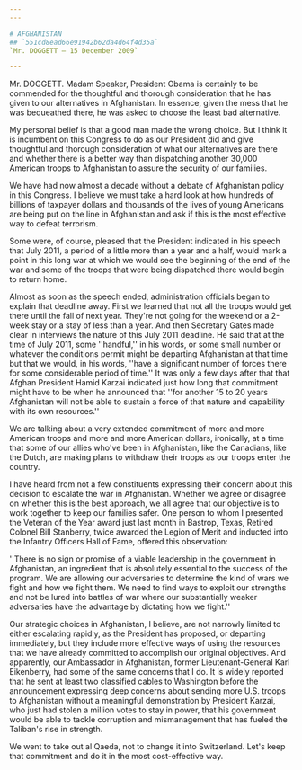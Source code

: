 ```yaml
---
---

# AFGHANISTAN
## `551cd8ead66e91942b62da4d64f4d35a`
`Mr. DOGGETT — 15 December 2009`

---
```



Mr. DOGGETT. Madam Speaker, President Obama is certainly to be 
commended for the thoughtful and thorough consideration that he has 
given to our alternatives in Afghanistan. In essence, given the mess 
that he was bequeathed there, he was asked to choose the least bad 
alternative.

My personal belief is that a good man made the wrong choice. But I 
think it is incumbent on this Congress to do as our President did and 
give thoughtful and thorough consideration of what our alternatives are 
there and whether there is a better way than dispatching another 30,000 
American troops to Afghanistan to assure the security of our families.

We have had now almost a decade without a debate of Afghanistan 
policy in this Congress. I believe we must take a hard look at how 
hundreds of billions of taxpayer dollars and thousands of the lives of 
young Americans are being put on the line in Afghanistan and ask if 
this is the most effective way to defeat terrorism.

Some were, of course, pleased that the President indicated in his 
speech that July 2011, a period of a little more than a year and a 
half, would mark a point in this long war at which we would see the 
beginning of the end of the war and some of the troops that were being 
dispatched there would begin to return home.

Almost as soon as the speech ended, administration officials began to 
explain that deadline away. First we learned that not all the troops 
would get there until the fall of next year. They're not going for the 
weekend or a 2-week stay or a stay of less than a year. And then 
Secretary Gates made clear in interviews the nature of this July 2011 
deadline. He said that at the time of July 2011, some ''handful,'' in 
his words, or some small number or whatever the conditions permit might 
be departing Afghanistan at that time but that we would, in his words, 
''have a significant number of forces there for some considerable 
period of time.'' It was only a few days after that that Afghan 
President Hamid Karzai indicated just how long that commitment might 
have to be when he announced that ''for another 15 to 20 years 
Afghanistan will not be able to sustain a force of that nature and 
capability with its own resources.''

We are talking about a very extended commitment of more and more 
American troops and more and more American dollars, ironically, at a 
time that some of our allies who've been in Afghanistan, like the 
Canadians, like the Dutch, are making plans to withdraw their troops as 
our troops enter the country.

I have heard from not a few constituents expressing their concern 
about this decision to escalate the war in Afghanistan. Whether we 
agree or disagree on whether this is the best approach, we all agree 
that our objective is to work together to keep our families safer. One 
person to whom I presented the Veteran of the Year award just last 
month in Bastrop, Texas, Retired Colonel Bill Stanberry, twice awarded 
the Legion of Merit and inducted into the Infantry Officers Hall of 
Fame, offered this observation:

''There is no sign or promise of a viable leadership in the 
government in Afghanistan, an ingredient that is absolutely essential 
to the success of the program. We are allowing our adversaries to 
determine the kind of wars we fight and how we fight them. We need to 
find ways to exploit our strengths and not be lured into battles of war 
where our substantially weaker adversaries have the advantage by 
dictating how we fight.''

Our strategic choices in Afghanistan, I believe, are not narrowly 
limited to either escalating rapidly, as the President has proposed, or 
departing immediately, but they include more effective ways of using 
the resources that we have already committed to accomplish our original 
objectives. And apparently, our Ambassador in Afghanistan, former 
Lieutenant-General Karl Eikenberry, had some of the same concerns that 
I do. It is widely reported that he sent at least two classified cables 
to Washington before the announcement expressing deep concerns about 
sending more U.S. troops to Afghanistan without a meaningful 
demonstration by President Karzai, who just had stolen a million votes 
to stay in power, that his government would be able to tackle 
corruption and mismanagement that has fueled the Taliban's rise in 
strength.

We went to take out al Qaeda, not to change it into Switzerland. 
Let's keep that commitment and do it in the most cost-effective way.
